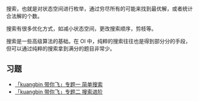 搜索，也就是对状态空间进行枚举，通过穷尽所有的可能来找到最优解，或者统计合法解的个数。

搜索有很多优化方式，如减小状态空间，更改搜索顺序，剪枝等。

搜索是一些高级算法的基础。在 OI 中，纯粹的搜索往往也是得到部分分的手段，但可以通过纯粹的搜索拿到满分的题目非常少。

## 习题

-  [「kuangbin 带你飞」专题一 简单搜索](https://vjudge.net/contest/65959) 
-  [「kuangbin 带你飞」专题二 搜索进阶](https://vjudge.net/contest/65997) 
